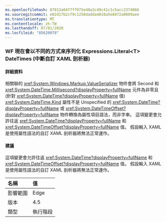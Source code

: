 ```yaml
---
ms.openlocfilehash: 87013a04f7ff975e40a3c49c41c1c5acc2374066
ms.sourcegitcommit: e02d17b2cf9c1258dadda4810a5e6072a0089aee
ms.translationtype: MT
ms.contentlocale: zh-TW
ms.lasthandoff: 07/01/2020
ms.locfileid: "85620078"
---
```

### <a name="wf-serializes-expressionsliterallttgt-datetimes-differently-now-breaks-custom-xaml-parsers"></a>WF 現在會以不同的方式來序列化 Expressions.Literal&lt;T&gt; DateTimes (中斷自訂 XAML 剖析器)

#### <a name="details"></a>詳細資料

相關聯的 <xref:System.Windows.Markup.ValueSerializer> 物件會將 Second 和 <xref:System.DateTime.Millisecond?displayProperty=fullName> 元件為非零且 (針對 <xref:System.DateTime?displayProperty=fullName> 值) <xref:System.DateTime.Kind> 屬性不是 Unspecified 的 <xref:System.DateTime?displayProperty=fullName> 或 <xref:System.DateTimeOffset?displayProperty=fullName> 物件轉換為屬性項目語法，而非字串。 這項變更會允許往返 <xref:System.DateTime?displayProperty=fullName> 和 <xref:System.DateTimeOffset?displayProperty=fullName> 值。 假設輸入 XAML 是使用屬性語法的自訂 XAML 剖析器將無法正常運作。

#### <a name="suggestion"></a>建議

這項變更會允許往返 <xref:System.DateTime?displayProperty=fullName> 和 <xref:System.DateTimeOffset?displayProperty=fullName> 值。 假設輸入 XAML 是使用屬性語法的自訂 XAML 剖析器將無法正常運作。

| 名稱    | 值       |
|:--------|:------------|
| 影響範圍   |Edge|
|版本|4.5|
|類型|執行階段|
